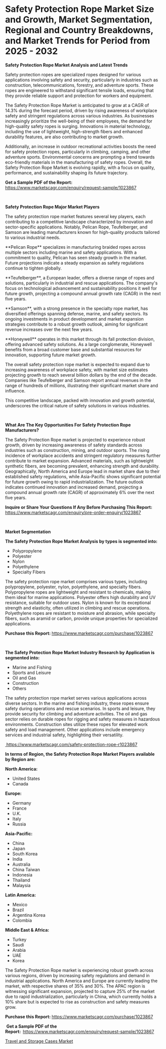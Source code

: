 <p><h1>Safety Protection Rope Market Size and Growth, Market Segmentation, Regional and Country Breakdowns, and Market Trends for Period from 2025 -  2032</h1></p><p><strong>Safety Protection Rope Market Analysis and Latest Trends</strong></p>
<p><p>Safety protection ropes are specialized ropes designed for various applications involving safety and security, particularly in industries such as construction, telecommunications, forestry, and adventure sports. These ropes are engineered to withstand significant tensile loads, ensuring that they provide reliable support and protection for workers and equipment.</p><p>The Safety Protection Rope Market is anticipated to grow at a CAGR of 14.3% during the forecast period, driven by rising awareness of workplace safety and stringent regulations across various industries. As businesses increasingly prioritize the well-being of their employees, the demand for high-quality safety ropes is surging. Innovations in material technology, including the use of lightweight, high-strength fibers and enhanced durability features, are also contributing to market growth. </p><p>Additionally, an increase in outdoor recreational activities boosts the need for safety protection ropes, particularly in climbing, camping, and other adventure sports. Environmental concerns are prompting a trend towards eco-friendly materials in the manufacturing of safety ropes. Overall, the Safety Protection Rope Market is evolving rapidly, with a focus on quality, performance, and sustainability shaping its future trajectory.</p></p>
<p><strong>Get a Sample PDF of the Report:&nbsp;</strong> <a href="https://www.marketscagr.com/enquiry/request-sample/1023867?utm_campaign=2782&utm_medium=2&utm_source=Github&utm_content=ia&utm_term=07032025&utm_id=safety-protection-rope">https://www.marketscagr.com/enquiry/request-sample/1023867</a></p>
<p>&nbsp;</p>
<p><strong>Safety Protection Rope Major Market Players</strong></p>
<p><p>The safety protection rope market features several key players, each contributing to a competitive landscape characterized by innovation and sector-specific applications. Notably, Pelican Rope, Teufelberger, and Samson are leading manufacturers known for high-quality products tailored to various industrial needs.</p><p>**Pelican Rope** specializes in manufacturing braided ropes across multiple sectors including marine and safety applications. With a commitment to quality, Pelican has seen steady growth in the market. Future projections indicate a steady expansion as safety regulations continue to tighten globally.</p><p>**Teufelberger**, a European leader, offers a diverse range of ropes and solutions, particularly in industrial and rescue applications. The company's focus on technological advancement and sustainability positions it well for future growth, projecting a compound annual growth rate (CAGR) in the next five years.</p><p>**Samson**, with a strong presence in the specialty rope market, has diversified offerings spanning defense, marine, and safety sectors. Its ongoing investments in product development and market expansion strategies contribute to a robust growth outlook, aiming for significant revenue increases over the next few years.</p><p>**Honeywell** operates in this market through its fall protection division, offering advanced safety solutions. As a large conglomerate, Honeywell benefits from a broad customer base and substantial resources for innovation, supporting future market growth.</p><p>The overall safety protection rope market is expected to expand due to increasing awareness of workplace safety, with market size estimates projecting growth to reach several billion dollars by the end of the decade. Companies like Teufelberger and Samson report annual revenues in the range of hundreds of millions, illustrating their significant market share and influence.</p><p>This competitive landscape, packed with innovation and growth potential, underscores the critical nature of safety solutions in various industries.</p></p>
<p>&nbsp;</p>
<p><strong>What Are The Key Opportunities For Safety Protection Rope Manufacturers?</strong></p>
<p><p>The Safety Protection Rope market is projected to experience robust growth, driven by increasing awareness of safety standards across industries such as construction, mining, and outdoor sports. The rising incidence of workplace accidents and stringent regulatory measures further contribute to market expansion. Advanced materials, such as lightweight synthetic fibers, are becoming prevalent, enhancing strength and durability. Geographically, North America and Europe lead in market share due to their established safety regulations, while Asia-Pacific shows significant potential for future growth owing to rapid industrialization. The future outlook indicates continued innovation and increased demand, projecting a compound annual growth rate (CAGR) of approximately 6% over the next five years.</p></p>
<p><strong>Inquire or Share Your Questions If Any Before Purchasing This Report:</strong> <a href="https://www.marketscagr.com/enquiry/pre-order-enquiry/1023867?utm_campaign=2782&utm_medium=2&utm_source=Github&utm_content=ia&utm_term=07032025&utm_id=safety-protection-rope">https://www.marketscagr.com/enquiry/pre-order-enquiry/1023867</a></p>
<p>&nbsp;</p>
<p><strong>Market Segmentation</strong></p>
<p><strong>The Safety Protection Rope Market Analysis by types is segmented into:</strong></p>
<p><ul><li>Polypropylene</li><li>Polyester</li><li>Nylon</li><li>Polyethylene</li><li>Specialty Fibers</li></ul></p>
<p><p>The safety protection rope market comprises various types, including polypropylene, polyester, nylon, polyethylene, and specialty fibers. Polypropylene ropes are lightweight and resistant to chemicals, making them ideal for marine applications. Polyester offers high durability and UV resistance, suitable for outdoor uses. Nylon is known for its exceptional strength and elasticity, often utilized in climbing and rescue operations. Polyethylene ropes are resistant to moisture and abrasion, while specialty fibers, such as aramid or carbon, provide unique properties for specialized applications.</p></p>
<p><strong>Purchase this Report:&nbsp;</strong><a href="https://www.marketscagr.com/purchase/1023867?utm_campaign=2782&utm_medium=2&utm_source=Github&utm_content=ia&utm_term=07032025&utm_id=safety-protection-rope">https://www.marketscagr.com/purchase/1023867</a></p>
<p>&nbsp;</p>
<p><strong>The Safety Protection Rope Market Industry Research by Application is segmented into:</strong></p>
<p><ul><li>Marine and Fishing</li><li>Sports and Leisure</li><li>Oil and Gas</li><li>Construction</li><li>Others</li></ul></p>
<p><p>The safety protection rope market serves various applications across diverse sectors. In the marine and fishing industry, these ropes ensure safety during operations and rescue scenarios. In sports and leisure, they provide security for climbing and adventure activities. The oil and gas sector relies on durable ropes for rigging and safety measures in hazardous environments. Construction sites utilize these ropes for elevated work safety and load management. Other applications include emergency services and industrial safety, highlighting their versatility.</p></p>
<p><a href="https://www.marketscagr.com/safety-protection-rope-r1023867?utm_campaign=2782&utm_medium=2&utm_source=Github&utm_content=ia&utm_term=07032025&utm_id=safety-protection-rope">&nbsp;https://www.marketscagr.com/safety-protection-rope-r1023867</a></p>
<p><strong>In terms of Region, the Safety Protection Rope Market Players available by Region are:</strong></p>
<p>
    <p> <strong> North America: </strong>
        <ul>
            <li>United States</li>
            <li>Canada</li>
        </ul>
        </p> 
    <p> <strong> Europe: </strong>
        <ul>
            <li>Germany</li>
            <li>France</li>
            <li>U.K.</li>
            <li>Italy</li>
            <li>Russia</li>
        </ul>
        </p> 
    <p> <strong> Asia-Pacific: </strong>
        <ul>
            <li>China</li>
            <li>Japan</li>
            <li>South Korea</li>
            <li>India</li>
            <li>Australia</li>
            <li>China Taiwan</li>
            <li>Indonesia</li>
            <li>Thailand</li>
            <li>Malaysia</li>
        </ul>
        </p> 
    <p> <strong> Latin America: </strong>
        <ul>
            <li>Mexico</li>
            <li>Brazil</li>
            <li>Argentina Korea</li>
            <li>Colombia</li>
        </ul>
        </p> 
    <p> <strong> Middle East & Africa: </strong>
        <ul>
            <li>Turkey</li>
            <li>Saudi</li>
            <li>Arabia</li>
            <li>UAE</li>
            <li>Korea</li>
        </ul>
    </p>
    </p>
<p><p>The Safety Protection Rope market is experiencing robust growth across various regions, driven by increasing safety regulations and demand in industrial applications. North America and Europe are currently leading the market, with respective shares of 35% and 30%. The APAC region is witnessing significant expansion, projected to capture 25% of the market due to rapid industrialization, particularly in China, which currently holds a 10% share but is expected to rise as construction and safety measures grow.</p></p>
<p><strong>Purchase this Report: </strong><a href="https://www.marketscagr.com/purchase/1023867?utm_campaign=2782&utm_medium=2&utm_source=Github&utm_content=ia&utm_term=07032025&utm_id=safety-protection-rope">https://www.marketscagr.com/purchase/1023867</a></p>
<p>&nbsp;<strong>Get a Sample PDF of the Report:&nbsp;&nbsp;</strong><a href="https://www.marketscagr.com/enquiry/request-sample/1023867?utm_campaign=2782&utm_medium=2&utm_source=Github&utm_content=ia&utm_term=07032025&utm_id=safety-protection-rope">https://www.marketscagr.com/enquiry/request-sample/1023867</a></p>
<p><strong></strong></p>
<p><p><a href="https://github.com/raeezkenedz/Market-Research-Report-List-1/blob/main/travel-and-storage-cases-market.md?utm_campaign=2782&utm_medium=2&utm_source=Github&utm_content=ia&utm_term=07032025&utm_id=safety-protection-rope">Travel and Storage Cases Market</a></p></p>